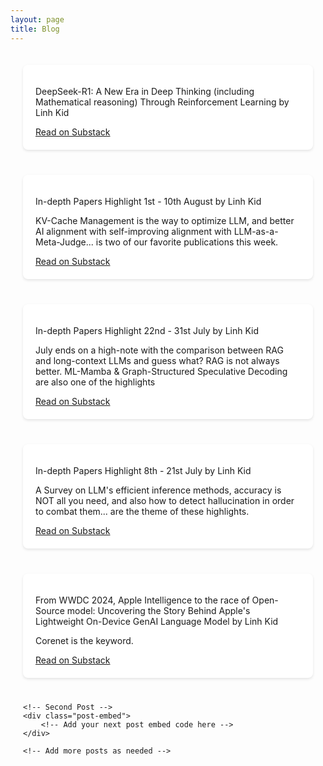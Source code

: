 ```yaml
---
layout: page
title: Blog
---
```


<style>
.blog-container {
    max-width: 1200px;
    margin: 0 auto;
    padding: 20px;
}

.post-embed {
    margin-bottom: 40px;
    background: white;
    border-radius: 8px;
    padding: 20px;
    box-shadow: 0 2px 4px rgba(0,0,0,0.1);
}

.wrapper {
    max-width: none !important;
    width: 95% !important;
}
</style>


<div class="blog-container">
    <!-- First Post -->
<div class="post-embed">
<div class="substack-post-embed"><p lang="en">DeepSeek-R1: A New Era in Deep Thinking (including Mathematical reasoning) Through Reinforcement Learning by Linh Kid</p><p></p><a data-post-link href="https://neuropurrfectai.substack.com/p/deepseek-r1-a-new-era-in-deep-thinking">Read on Substack</a></div><script async src="https://substack.com/embedjs/embed.js" charset="utf-8"></script> </div>

<div class="post-embed">
    <div class="substack-post-embed">
        <p lang="en">In-depth Papers Highlight 1st - 10th August by Linh Kid</p>
        <p>KV-Cache Management is the way to optimize LLM, and better AI alignment with self-improving alignment with LLM-as-a-Meta-Judge... is two of our favorite publications this week.</p>
        <a data-post-link href="https://neuropurrfectai.substack.com/p/in-depth-papers-highlight-1st-10th">Read on Substack</a>
    </div>
</div>
<div class="post-embed">
<div class="substack-post-embed"><p lang="en">In-depth Papers Highlight 22nd - 31st July by Linh Kid</p><p>July ends on a high-note with the comparison between RAG and long-context LLMs and guess what? RAG is not always better. ML-Mamba & Graph-Structured Speculative Decoding are also one of the highlights</p><a data-post-link href="https://neuropurrfectai.substack.com/p/in-depth-papers-highlight-22nd-31st">Read on Substack</a></div><script async src="https://substack.com/embedjs/embed.js" charset="utf-8"></script></div>

<div class="post-embed">
<div class="substack-post-embed"><p lang="en">In-depth Papers Highlight 8th - 21st July by Linh Kid</p><p>A Survey on LLM's efficient inference methods, accuracy is NOT all you need, and also how to detect hallucination in order to combat them... are the theme of these highlights.</p><a data-post-link href="https://neuropurrfectai.substack.com/p/in-depth-papers-highlight-8th-21th">Read on Substack</a></div><script async src="https://substack.com/embedjs/embed.js" charset="utf-8"></script></div>

<div class="post-embed">
<div class="substack-post-embed"><p lang="en">From WWDC 2024, Apple Intelligence to the race of Open-Source model: Uncovering the Story Behind Apple's Lightweight On-Device GenAI Language Model by Linh Kid</p><p>Corenet is the keyword.</p><a data-post-link href="https://neuropurrfectai.substack.com/p/from-wwdc-2024-apple-intelligence">Read on Substack</a></div><script async src="https://substack.com/embedjs/embed.js" charset="utf-8"></script></div>

    <!-- Second Post -->
    <div class="post-embed">
        <!-- Add your next post embed code here -->
    </div>

    <!-- Add more posts as needed -->
</div>

<script async src="https://substack.com/embedjs/embed.js" charset="utf-8"></script>